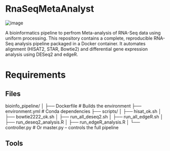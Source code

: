 # RnaSeqMetaAnalyst
![image](https://github.com/user-attachments/assets/3f5cde0a-61b9-4ed2-af77-9ffa789507de)

A bioinformatics pipeline to perfrom Meta-analysis of RNA-Seq data using uniform processing.
This repository contains a complete, reproducible RNA-Seq analysis pipeline packaged in a Docker container. It automates alignment (HISAT2, STAR, Bowtie2) and differential gene expression analysis using DESeq2 and edgeR.
# Requirements
## Files
bioinfo_pipeline/
│
├── Dockerfile             # Builds the environment
├── environment.yml        # Conda dependencies
├── scripts/
│   ├── hisat_ok.sh
│   ├── bowtie2222_ok.sh
│   ├── run_all_deseq2.sh
│   ├── run_all_edgeR.sh
│   ├── run_deseq2_analysis.R
│   ├── run_edgeR_analysis.R
│   └── controller.py      # Or master.py – controls the full pipeline

## Tools 
